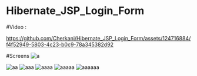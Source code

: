 # Hibernate_JSP_Login_Form

#Video :


https://github.com/Cherkani/Hibernate_JSP_Login_Form/assets/124716884/f4f52949-5803-4c23-b0c9-78a345382d92


#Screens
![a](https://github.com/Cherkani/Hibernate_JSP_Login_Form/assets/124716884/850cc85b-2967-4ece-901b-5b24e278312a)

![aa](https://github.com/Cherkani/Hibernate_JSP_Login_Form/assets/124716884/893f0ca7-1914-42df-bbd9-42eff3c682c6)
![aaa](https://github.com/Cherkani/Hibernate_JSP_Login_Form/assets/124716884/ec371325-29eb-4e33-9356-1c27017727a4)
![aaaa](https://github.com/Cherkani/Hibernate_JSP_Login_Form/assets/124716884/9b2e81b1-70ad-42e0-9837-eeeb263f4e7b)
![aaaaa](https://github.com/Cherkani/Hibernate_JSP_Login_Form/assets/124716884/5a56bd1c-0fcc-4561-8f01-c570e931c6aa)
![aaaaaa](https://github.com/Cherkani/Hibernate_JSP_Login_Form/assets/124716884/f6aa8e04-82ef-4b05-aec9-75a522b6767c)
